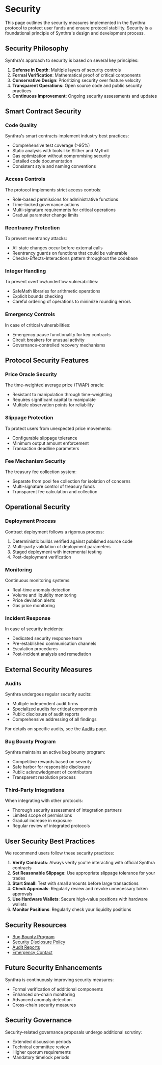 # Security

This page outlines the security measures implemented in the Synthra protocol to protect user funds and ensure protocol stability. Security is a foundational principle of Synthra's design and development process.

## Security Philosophy

Synthra's approach to security is based on several key principles:

1. **Defense in Depth**: Multiple layers of security controls
2. **Formal Verification**: Mathematical proof of critical components
3. **Conservative Design**: Prioritizing security over feature velocity
4. **Transparent Operations**: Open source code and public security practices
5. **Continuous Improvement**: Ongoing security assessments and updates

## Smart Contract Security

### Code Quality

Synthra's smart contracts implement industry best practices:

- Comprehensive test coverage (>95%)
- Static analysis with tools like Slither and Mythril
- Gas optimization without compromising security
- Detailed code documentation
- Consistent style and naming conventions

### Access Controls

The protocol implements strict access controls:

- Role-based permissions for administrative functions
- Time-locked governance actions
- Multi-signature requirements for critical operations
- Gradual parameter change limits

### Reentrancy Protection

To prevent reentrancy attacks:

- All state changes occur before external calls
- Reentrancy guards on functions that could be vulnerable
- Checks-Effects-Interactions pattern throughout the codebase

### Integer Handling

To prevent overflow/underflow vulnerabilities:

- SafeMath libraries for arithmetic operations
- Explicit bounds checking
- Careful ordering of operations to minimize rounding errors

### Emergency Controls

In case of critical vulnerabilities:

- Emergency pause functionality for key contracts
- Circuit breakers for unusual activity
- Governance-controlled recovery mechanisms

## Protocol Security Features

### Price Oracle Security

The time-weighted average price (TWAP) oracle:

- Resistant to manipulation through time-weighting
- Requires significant capital to manipulate
- Multiple observation points for reliability

### Slippage Protection

To protect users from unexpected price movements:

- Configurable slippage tolerance
- Minimum output amount enforcement
- Transaction deadline parameters

### Fee Mechanism Security

The treasury fee collection system:

- Separate from pool fee collection for isolation of concerns
- Multi-signature control of treasury funds
- Transparent fee calculation and collection

## Operational Security

### Deployment Process

Contract deployment follows a rigorous process:

1. Deterministic builds verified against published source code
2. Multi-party validation of deployment parameters
3. Staged deployment with incremental testing
4. Post-deployment verification

### Monitoring

Continuous monitoring systems:

- Real-time anomaly detection
- Volume and liquidity monitoring
- Price deviation alerts
- Gas price monitoring

### Incident Response

In case of security incidents:

- Dedicated security response team
- Pre-established communication channels
- Escalation procedures
- Post-incident analysis and remediation

## External Security Measures

### Audits

Synthra undergoes regular security audits:

- Multiple independent audit firms
- Specialized audits for critical components
- Public disclosure of audit reports
- Comprehensive addressing of all findings

For details on specific audits, see the [Audits](audits.md) page.

### Bug Bounty Program

Synthra maintains an active bug bounty program:

- Competitive rewards based on severity
- Safe harbor for responsible disclosure
- Public acknowledgment of contributors
- Transparent resolution process

### Third-Party Integrations

When integrating with other protocols:

- Thorough security assessment of integration partners
- Limited scope of permissions
- Gradual increase in exposure
- Regular review of integrated protocols

## User Security Best Practices

We recommend users follow these security practices:

1. **Verify Contracts**: Always verify you're interacting with official Synthra contracts
2. **Set Reasonable Slippage**: Use appropriate slippage tolerance for your trades
3. **Start Small**: Test with small amounts before large transactions
4. **Check Approvals**: Regularly review and revoke unnecessary token approvals
5. **Use Hardware Wallets**: Secure high-value positions with hardware wallets
6. **Monitor Positions**: Regularly check your liquidity positions

## Security Resources

- [Bug Bounty Program](https://bounty.synthra.io)
- [Security Disclosure Policy](https://docs.synthra.io/security-policy)
- [Audit Reports](audits.md)
- [Emergency Contact](mailto:security@synthra.io)

## Future Security Enhancements

Synthra is continuously improving security measures:

- Formal verification of additional components
- Enhanced on-chain monitoring
- Advanced anomaly detection
- Cross-chain security measures

## Security Governance

Security-related governance proposals undergo additional scrutiny:

- Extended discussion periods
- Technical committee review
- Higher quorum requirements
- Mandatory timelock periods
